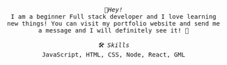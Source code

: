 <p align="center">
  <samp>
    <i>👋Hey!</i>
    <br> 
     I am a beginner Full stack developer and I love learning new things!
     You can visit my portfolio website and send me a message and I will definitely see it!  🥳
    <br>
    <br>
    <i>🛠 Skills</i>
    <br>
      JavaScript, HTML, CSS, Node, React, GML
  </samp>
</p>
